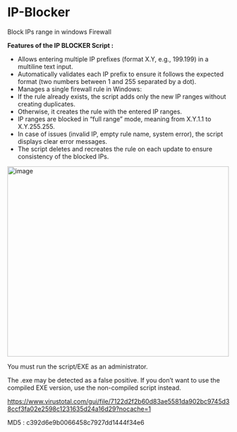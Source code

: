 # IP-Blocker
Block IPs range in windows Firewall

**Features of the IP BLOCKER Script :**

- Allows entering multiple IP prefixes (format X.Y, e.g., 199.199) in a multiline text input.
- Automatically validates each IP prefix to ensure it follows the expected format (two numbers between 1 and 255 separated by a dot).
- Manages a single firewall rule in Windows:
- If the rule already exists, the script adds only the new IP ranges without creating duplicates.
- Otherwise, it creates the rule with the entered IP ranges.
- IP ranges are blocked in “full range” mode, meaning from X.Y.1.1 to X.Y.255.255.
- In case of issues (invalid IP, empty rule name, system error), the script displays clear error messages.
- The script deletes and recreates the rule on each update to ensure consistency of the blocked IPs.
<img width="502" height="432" alt="image" src="https://github.com/user-attachments/assets/c6c321b9-bd10-45cc-b102-8e5b21d966eb" />

You must run the script/EXE as an administrator.

The .exe may be detected as a false positive.
If you don’t want to use the compiled EXE version, use the non-compiled script instead.

https://www.virustotal.com/gui/file/7122d2f2b60d83ae5581da902bc9745d38ccf3fa02e2598c1231635d24a16d29?nocache=1

MD5 : c392d6e9b0066458c7927dd1444f34e6
